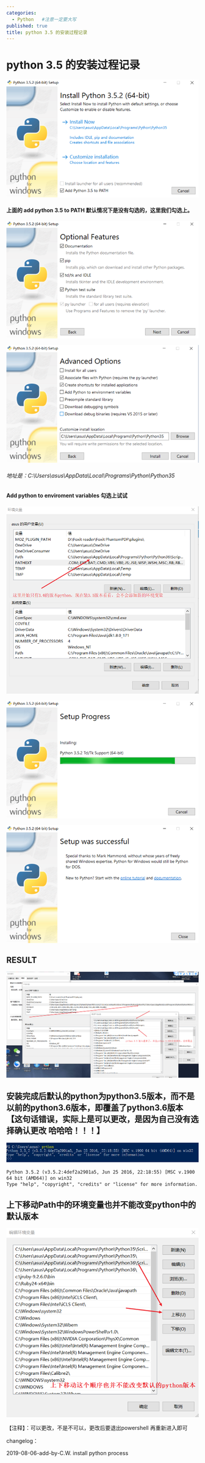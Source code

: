 ```yaml
---
categories:
  - Python   #注意一定要大写
published: true
title: python 3.5 的安装过程记录
---
```

# python 3.5 的安装过程记录

![1565151642902](/assets/images/1565151642902.png)

#### 上面的 add python 3.5 to PATH 默认情况下是没有勾选的，这里我们勾选上。

![1565151758430](/assets/images/1565151758430.png)

![1565151783395](/assets/images/1565151783395.png)

###### 地址是：C:\Users\asus\AppData\Local\Programs\Python\Python35

#### Add python to enviroment variables  勾选上试试

![1565152037046](/assets/images/1565152037046.png)

![1565152176892](/assets/images/1565152176892.png)

![1565152186828](/assets/images/1565152186828.png)

## RESULT

![1565152354297](/assets/images/1565152354297.png)

## 安装完成后默认的python为python3.5版本，而不是以前的python3.6版本，即覆盖了python3.6版本  【这句话错误，实际上是可以更改，是因为自己没有选择确认更改   哈哈哈！！！】

![1565152537092](/assets/images/1565152537092.png)

```
Python 3.5.2 (v3.5.2:4def2a2901a5, Jun 25 2016, 22:18:55) [MSC v.1900 64 bit (AMD64)] on win32
Type "help", "copyright", "credits" or "license" for more information.
```

## 上下移动Path中的环境变量也并不能改变python中的默认版本

![1565152799645](/assets/images/1565152799645.png)

【注释】：可以更改，不是不可以，更改后要退出powershell  再重新进入即可

changelog：

2019-08-06-add-by-C.W.  install python process
